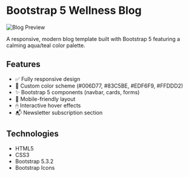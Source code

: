# Bootstrap 5 Wellness Blog

![Blog Preview]("https://malavika-5.github.io/blog_layout/") 

A responsive, modern blog template built with Bootstrap 5 featuring a calming aqua/teal color palette.

## Features
- ✅ Fully responsive design
- 🎨 Custom color scheme (#006D77, #83C5BE, #EDF6F9, #FFDDD2)
- ✨ Bootstrap 5 components (navbar, cards, forms)
- 📱 Mobile-friendly layout
- 🖱 Interactive hover effects
- 📬 Newsletter subscription section

## Technologies
- HTML5
- CSS3
- Bootstrap 5.3.2
- Bootstrap Icons



